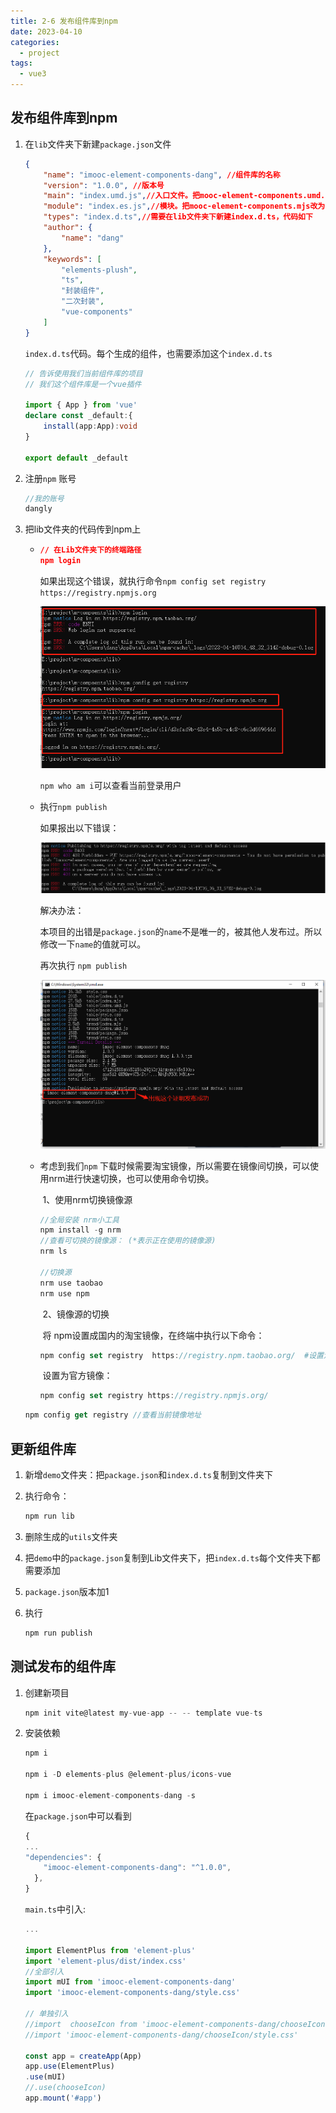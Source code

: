 ```yaml
---
title: 2-6 发布组件库到npm
date: 2023-04-10
categories:
  - project
tags:
  - vue3
---
```


## 发布组件库到npm

1. 在`lib`文件夹下新建`package.json`文件

   ```json
   {
       "name": "imooc-element-components-dang", //组件库的名称
       "version": "1.0.0", //版本号
       "main": "index.umd.js",//入口文件。把mooc-element-components.umd.js改为index.umd.js
       "module": "index.es.js",//模块。把mooc-element-components.mjs改为index.es.js
       "types": "index.d.ts",//需要在lib文件夹下新建index.d.ts，代码如下
       "author": {
           "name": "dang"
       },
       "keywords": [
           "elements-plush",
           "ts",
           "封装组件",
           "二次封装",
           "vue-components"
       ]
   }
   ```

   `index.d.ts`代码。每个生成的组件，也需要添加这个`index.d.ts`

   ```typescript
   // 告诉使用我们当前组件库的项目
   // 我们这个组件库是一个vue插件
   
   import { App } from 'vue'
   declare const _default:{
       install(app:App):void
   }
   
   export default _default
   ```

2. 注册`npm` 账号

   ```javascript
   //我的账号
   dangly
   ```

   

3. 把lib文件夹的代码传到npm上

   - ```json
     // 在Lib文件夹下的终端路径
     npm login
     ```

     如果出现这个错误，就执行命令`npm config set registry https://registry.npmjs.org` 

     ![bg2](.\img\bg2.png)

     

     `npm who am i`可以查看当前登录用户

     

   - 执行`npm publish`

     如果报出以下错误：

     ![bg2](.\img\bg3.png)

     解决办法：

     本项目的出错是`package.json`的`name`不是唯一的，被其他人发布过。所以修改一下`name`的值就可以。

     

     再次执行 `npm publish`

     ![bg2](.\img\bg4.png)

     

   - 考虑到我们`npm` 下载时候需要淘宝镜像，所以需要在镜像间切换，可以使用nrm进行快速切换，也可以使用命令切换。

     ​	1、使用nrm切换镜像源

        ```javascript
        //全局安装 nrm小工具
        npm install -g nrm 
        //查看可切换的镜像源： (*表示正在使用的镜像源)
     nrm ls
        
     //切换源
        nrm use taobao
     nrm use npm
        ```

     ​	2、镜像源的切换

     ​	将 npm设置成国内的淘宝镜像，在终端中执行以下命令：

        ```javascript
        npm config set registry  https://registry.npm.taobao.org/  #设置淘宝镜像地址
        ```

        ​	设置为官方镜像：

        ```javascript
        npm config set registry https://registry.npmjs.org/
        ```

    ```javascript
    npm config get registry //查看当前镜像地址
    ```

## 更新组件库

1. 新增`demo`文件夹：把`package.json`和`index.d.ts`复制到文件夹下

2. 执行命令：

   ```javascript
   npm run lib
   ```

3. 删除生成的`utils`文件夹

4. 把`demo`中的`package.json`复制到Lib文件夹下，把`index.d.ts`每个文件夹下都需要添加

5. `package.json`版本加1

6. 执行

   ```javascript
   npm run publish
   ```

## 测试发布的组件库

1. 创建新项目

   ```javascript
   npm init vite@latest my-vue-app -- -- template vue-ts
   ```

   

2. 安装依赖

   ```javascript
   npm i 
   
   npm i -D elements-plus @element-plus/icons-vue
   
   npm i imooc-element-components-dang -s
   ```

   在`package.json`中可以看到

   ```javascript
   {
   ...
   "dependencies": {
       "imooc-element-components-dang": "^1.0.0",
     },
   }
   ```

   `main.ts`中引入:

   ```typescript
   ...
   
   import ElementPlus from 'element-plus'
   import 'element-plus/dist/index.css'
   //全部引入
   import mUI from 'imooc-element-components-dang'
   import 'imooc-element-components-dang/style.css'
   
   // 单独引入
   //import  chooseIcon from 'imooc-element-components-dang/chooseIcon'
   //import 'imooc-element-components-dang/chooseIcon/style.css'
   
   const app = createApp(App)
   app.use(ElementPlus)
   .use(mUI)
   //.use(chooseIcon)
   app.mount('#app')
   ```

   